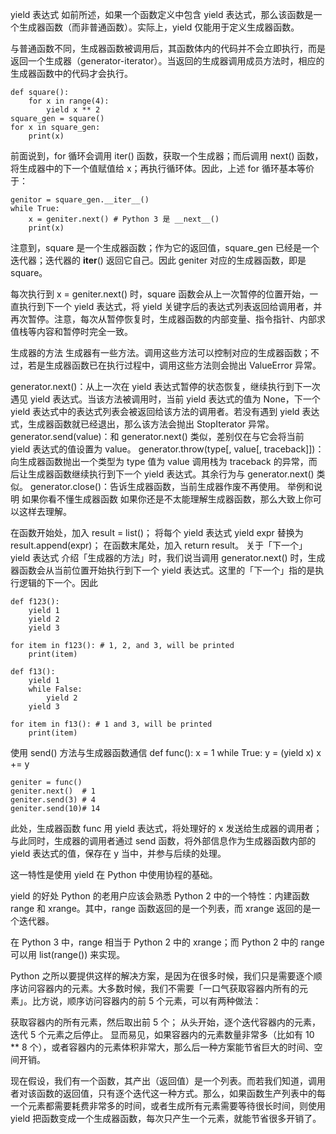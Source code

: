 
yield 表达式
如前所述，如果一个函数定义中包含 yield 表达式，那么该函数是一个生成器函数（而非普通函数）。实际上，yield 仅能用于定义生成器函数。

与普通函数不同，生成器函数被调用后，其函数体内的代码并不会立即执行，而是返回一个生成器（generator-iterator）。当返回的生成器调用成员方法时，相应的生成器函数中的代码才会执行。

    def square():
        for x in range(4):
            yield x ** 2
    square_gen = square()
    for x in square_gen:
        print(x)
前面说到，for 循环会调用 iter() 函数，获取一个生成器；而后调用 next() 函数，将生成器中的下一个值赋值给 x；再执行循环体。因此，上述 for 循环基本等价于：

    genitor = square_gen.__iter__()
    while True:
        x = geniter.next() # Python 3 是 __next__()
        print(x)
注意到，square 是一个生成器函数；作为它的返回值，square_gen 已经是一个迭代器；迭代器的 __iter__() 返回它自己。因此 geniter 对应的生成器函数，即是 square。

每次执行到 x = geniter.next() 时，square 函数会从上一次暂停的位置开始，一直执行到下一个 yield 表达式，将 yield 关键字后的表达式列表返回给调用者，并再次暂停。注意，每次从暂停恢复时，生成器函数的内部变量、指令指针、内部求值栈等内容和暂停时完全一致。

生成器的方法
生成器有一些方法。调用这些方法可以控制对应的生成器函数；不过，若是生成器函数已在执行过程中，调用这些方法则会抛出 ValueError 异常。

generator.next()：从上一次在 yield 表达式暂停的状态恢复，继续执行到下一次遇见 yield 表达式。当该方法被调用时，当前 yield 表达式的值为 None，下一个 yield 表达式中的表达式列表会被返回给该方法的调用者。若没有遇到 yield 表达式，生成器函数就已经退出，那么该方法会抛出 StopIterator 异常。
generator.send(value)：和 generator.next() 类似，差别仅在与它会将当前 yield 表达式的值设置为 value。
generator.throw(type[, value[, traceback]])：向生成器函数抛出一个类型为 type 值为 value 调用栈为 traceback 的异常，而后让生成器函数继续执行到下一个 yield 表达式。其余行为与 generator.next() 类似。
generator.close()：告诉生成器函数，当前生成器作废不再使用。
举例和说明
如果你看不懂生成器函数
如果你还是不太能理解生成器函数，那么大致上你可以这样去理解。

在函数开始处，加入 result = list()；
将每个 yield 表达式 yield expr 替换为 result.append(expr)；
在函数末尾处，加入 return result。
关于「下一个」yield 表达式
介绍「生成器的方法」时，我们说当调用 generator.next() 时，生成器函数会从当前位置开始执行到下一个 yield 表达式。这里的「下一个」指的是执行逻辑的下一个。因此

    def f123():
        yield 1
        yield 2
        yield 3

    for item in f123(): # 1, 2, and 3, will be printed
        print(item)

    def f13():
        yield 1
        while False:
            yield 2
        yield 3

    for item in f13(): # 1 and 3, will be printed
        print(item)
使用 send() 方法与生成器函数通信
    def func():
        x = 1
        while True:
            y = (yield x)
            x += y

    geniter = func()
    geniter.next()  # 1
    geniter.send(3) # 4
    geniter.send(10)# 14
此处，生成器函数 func 用 yield 表达式，将处理好的 x 发送给生成器的调用者；与此同时，生成器的调用者通过 send 函数，将外部信息作为生成器函数内部的 yield 表达式的值，保存在 y 当中，并参与后续的处理。

这一特性是使用 yield 在 Python 中使用协程的基础。

yield 的好处
Python 的老用户应该会熟悉 Python 2 中的一个特性：内建函数 range 和 xrange。其中，range 函数返回的是一个列表，而 xrange 返回的是一个迭代器。

在 Python 3 中，range 相当于 Python 2 中的 xrange；而 Python 2 中的 range 可以用 list(range()) 来实现。

Python 之所以要提供这样的解决方案，是因为在很多时候，我们只是需要逐个顺序访问容器内的元素。大多数时候，我们不需要「一口气获取容器内所有的元素」。比方说，顺序访问容器内的前 5 个元素，可以有两种做法：

获取容器内的所有元素，然后取出前 5 个；
从头开始，逐个迭代容器内的元素，迭代 5 个元素之后停止。
显而易见，如果容器内的元素数量非常多（比如有 10 ** 8 个），或者容器内的元素体积非常大，那么后一种方案能节省巨大的时间、空间开销。

现在假设，我们有一个函数，其产出（返回值）是一个列表。而若我们知道，调用者对该函数的返回值，只有逐个迭代这一种方式。那么，如果函数生产列表中的每一个元素都需要耗费非常多的时间，或者生成所有元素需要等待很长时间，则使用 yield 把函数变成一个生成器函数，每次只产生一个元素，就能节省很多开销了。
